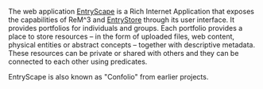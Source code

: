 The web application [EntryScape](http://www.entryscape.com) is a Rich Internet Application that exposes the capabilities of ReM^3 and [EntryStore](http://www.entrystore.org) through its user interface. It provides portfolios for individuals and groups. Each portfolio provides a place to store resources – in the form of uploaded files, web content, physical entities or abstract concepts – together with descriptive metadata. These resources can be private or shared with others and they can be connected to each other using predicates.

EntryScape is also known as "Confolio" from earlier projects.